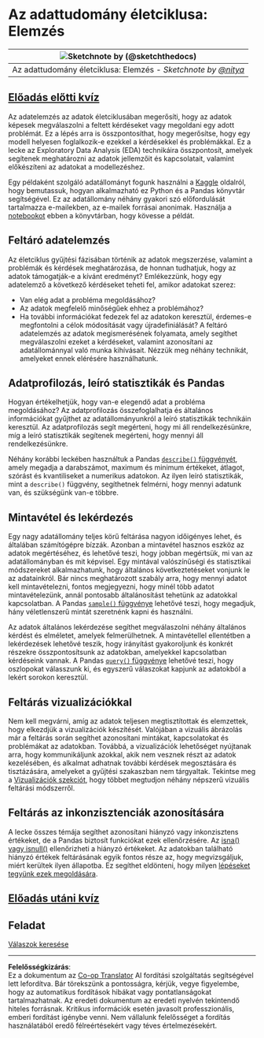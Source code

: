 <!--
CO_OP_TRANSLATOR_METADATA:
{
  "original_hash": "661dad02c3ac239644d34c1eb51e76f8",
  "translation_date": "2025-09-06T21:28:18+00:00",
  "source_file": "4-Data-Science-Lifecycle/15-analyzing/README.md",
  "language_code": "hu"
}
-->
# Az adattudomány életciklusa: Elemzés

|![ Sketchnote by [(@sketchthedocs)](https://sketchthedocs.dev) ](../../sketchnotes/15-Analyzing.png)|
|:---:|
| Az adattudomány életciklusa: Elemzés - _Sketchnote by [@nitya](https://twitter.com/nitya)_ |

## [Előadás előtti kvíz](https://ff-quizzes.netlify.app/en/ds/quiz/28)

Az adatelemzés az adatok életciklusában megerősíti, hogy az adatok képesek megválaszolni a feltett kérdéseket vagy megoldani egy adott problémát. Ez a lépés arra is összpontosíthat, hogy megerősítse, hogy egy modell helyesen foglalkozik-e ezekkel a kérdésekkel és problémákkal. Ez a lecke az Exploratory Data Analysis (EDA) technikáira összpontosít, amelyek segítenek meghatározni az adatok jellemzőit és kapcsolatait, valamint előkészíteni az adatokat a modellezéshez.

Egy példaként szolgáló adatállományt fogunk használni a [Kaggle](https://www.kaggle.com/balaka18/email-spam-classification-dataset-csv/version/1) oldalról, hogy bemutassuk, hogyan alkalmazható ez Python és a Pandas könyvtár segítségével. Ez az adatállomány néhány gyakori szó előfordulását tartalmazza e-mailekben, az e-mailek forrásai anonimak. Használja a [notebookot](notebook.ipynb) ebben a könyvtárban, hogy kövesse a példát.

## Feltáró adatelemzés

Az életciklus gyűjtési fázisában történik az adatok megszerzése, valamint a problémák és kérdések meghatározása, de honnan tudhatjuk, hogy az adatok támogatják-e a kívánt eredményt? 
Emlékezzünk, hogy egy adatelemző a következő kérdéseket teheti fel, amikor adatokat szerez:
-   Van elég adat a probléma megoldásához?
-   Az adatok megfelelő minőségűek ehhez a problémához?
-   Ha további információkat fedezek fel az adatokon keresztül, érdemes-e megfontolni a célok módosítását vagy újradefiniálását?
A feltáró adatelemzés az adatok megismerésének folyamata, amely segíthet megválaszolni ezeket a kérdéseket, valamint azonosítani az adatállománnyal való munka kihívásait. Nézzük meg néhány technikát, amelyeket ennek elérésére használhatunk.

## Adatprofilozás, leíró statisztikák és Pandas
Hogyan értékelhetjük, hogy van-e elegendő adat a probléma megoldásához? Az adatprofilozás összefoglalhatja és általános információkat gyűjthet az adatállományunkról a leíró statisztikák technikáin keresztül. Az adatprofilozás segít megérteni, hogy mi áll rendelkezésünkre, míg a leíró statisztikák segítenek megérteni, hogy mennyi áll rendelkezésünkre.

Néhány korábbi leckében használtuk a Pandas [`describe()` függvényét](https://pandas.pydata.org/pandas-docs/stable/reference/api/pandas.DataFrame.describe.html), amely megadja a darabszámot, maximum és minimum értékeket, átlagot, szórást és kvantiliseket a numerikus adatokon. Az ilyen leíró statisztikák, mint a `describe()` függvény, segíthetnek felmérni, hogy mennyi adatunk van, és szükségünk van-e többre.

## Mintavétel és lekérdezés
Egy nagy adatállomány teljes körű feltárása nagyon időigényes lehet, és általában számítógépre bízzák. Azonban a mintavétel hasznos eszköz az adatok megértéséhez, és lehetővé teszi, hogy jobban megértsük, mi van az adatállományban és mit képvisel. Egy mintával valószínűségi és statisztikai módszereket alkalmazhatunk, hogy általános következtetéseket vonjunk le az adatainkról. Bár nincs meghatározott szabály arra, hogy mennyi adatot kell mintavételezni, fontos megjegyezni, hogy minél több adatot mintavételezünk, annál pontosabb általánosítást tehetünk az adatokkal kapcsolatban. 
A Pandas [`sample()` függvénye](https://pandas.pydata.org/pandas-docs/stable/reference/api/pandas.DataFrame.sample.html) lehetővé teszi, hogy megadjuk, hány véletlenszerű mintát szeretnénk kapni és használni.

Az adatok általános lekérdezése segíthet megválaszolni néhány általános kérdést és elméletet, amelyek felmerülhetnek. A mintavétellel ellentétben a lekérdezések lehetővé teszik, hogy irányítást gyakoroljunk és konkrét részekre összpontosítsunk az adatokban, amelyekkel kapcsolatban kérdéseink vannak. 
A Pandas [`query()` függvénye](https://pandas.pydata.org/pandas-docs/stable/reference/api/pandas.DataFrame.query.html) lehetővé teszi, hogy oszlopokat válasszunk ki, és egyszerű válaszokat kapjunk az adatokból a lekért sorokon keresztül.

## Feltárás vizualizációkkal
Nem kell megvárni, amíg az adatok teljesen megtisztítottak és elemzettek, hogy elkezdjük a vizualizációk készítését. Valójában a vizuális ábrázolás már a feltárás során segíthet azonosítani mintákat, kapcsolatokat és problémákat az adatokban. Továbbá, a vizualizációk lehetőséget nyújtanak arra, hogy kommunikáljunk azokkal, akik nem vesznek részt az adatok kezelésében, és alkalmat adhatnak további kérdések megosztására és tisztázására, amelyeket a gyűjtési szakaszban nem tárgyaltak. Tekintse meg a [Vizualizációk szekciót](../../../../../../../../../3-Data-Visualization), hogy többet megtudjon néhány népszerű vizuális feltárási módszerről.

## Feltárás az inkonzisztenciák azonosítására
A lecke összes témája segíthet azonosítani hiányzó vagy inkonzisztens értékeket, de a Pandas biztosít funkciókat ezek ellenőrzésére. Az [isna() vagy isnull()](https://pandas.pydata.org/pandas-docs/stable/reference/api/pandas.isna.html) ellenőrizheti a hiányzó értékeket. Az adatokban található hiányzó értékek feltárásának egyik fontos része az, hogy megvizsgáljuk, miért kerültek ilyen állapotba. Ez segíthet eldönteni, hogy milyen [lépéseket tegyünk ezek megoldására](/2-Working-With-Data/08-data-preparation/notebook.ipynb).

## [Előadás utáni kvíz](https://ff-quizzes.netlify.app/en/ds/quiz/29)

## Feladat

[Válaszok keresése](assignment.md)

---

**Felelősségkizárás**:  
Ez a dokumentum az [Co-op Translator](https://github.com/Azure/co-op-translator) AI fordítási szolgáltatás segítségével lett lefordítva. Bár törekszünk a pontosságra, kérjük, vegye figyelembe, hogy az automatikus fordítások hibákat vagy pontatlanságokat tartalmazhatnak. Az eredeti dokumentum az eredeti nyelvén tekintendő hiteles forrásnak. Kritikus információk esetén javasolt professzionális, emberi fordítást igénybe venni. Nem vállalunk felelősséget a fordítás használatából eredő félreértésekért vagy téves értelmezésekért.